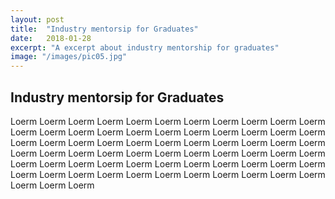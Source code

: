 ```yaml
---
layout: post
title:  "Industry mentorsip for Graduates"
date:   2018-01-28
excerpt: "A excerpt about industry mentorship for graduates"
image: "/images/pic05.jpg"
---
```


## Industry mentorsip for Graduates

Loerm Loerm Loerm Loerm Loerm Loerm Loerm Loerm Loerm Loerm Loerm Loerm Loerm Loerm Loerm Loerm Loerm Loerm Loerm Loerm Loerm Loerm Loerm Loerm Loerm Loerm Loerm Loerm Loerm Loerm Loerm Loerm Loerm Loerm Loerm Loerm Loerm Loerm Loerm Loerm Loerm Loerm Loerm Loerm Loerm Loerm Loerm Loerm Loerm Loerm Loerm Loerm Loerm Loerm Loerm Loerm Loerm Loerm Loerm Loerm Loerm Loerm Loerm Loerm Loerm Loerm Loerm Loerm Loerm
